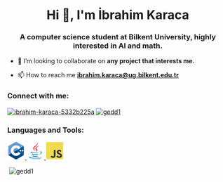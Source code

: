 <h1 align="center">Hi 👋, I'm İbrahim Karaca</h1>
<h3 align="center">A computer science student at Bilkent University, highly interested in AI and math.</h3>

- 👯 I’m looking to collaborate on **any project that interests me.**

- 📫 How to reach me **ibrahim.karaca@ug.bilkent.edu.tr**

<h3 align="left">Connect with me:</h3>
<p align="left">
<a href="https://linkedin.com/in/ibrahim-karaca-5332b225a" target="blank"><img align="center" src="https://raw.githubusercontent.com/rahuldkjain/github-profile-readme-generator/master/src/images/icons/Social/linked-in-alt.svg" alt="ibrahim-karaca-5332b225a" height="30" width="40" /></a>
<a href="https://www.leetcode.com/gedd1" target="blank"><img align="center" src="https://raw.githubusercontent.com/rahuldkjain/github-profile-readme-generator/master/src/images/icons/Social/leet-code.svg" alt="gedd1" height="30" width="40" /></a>
</p>

<h3 align="left">Languages and Tools:</h3>
<p align="left"> <a href="https://www.w3schools.com/cpp/" target="_blank" rel="noreferrer"> <img src="https://raw.githubusercontent.com/devicons/devicon/master/icons/cplusplus/cplusplus-original.svg" alt="cplusplus" width="40" height="40"/> </a> <a href="https://www.java.com" target="_blank" rel="noreferrer"> <img src="https://raw.githubusercontent.com/devicons/devicon/master/icons/java/java-original.svg" alt="java" width="40" height="40"/> </a> <a href="https://developer.mozilla.org/en-US/docs/Web/JavaScript" target="_blank" rel="noreferrer"> <img src="https://raw.githubusercontent.com/devicons/devicon/master/icons/javascript/javascript-original.svg" alt="javascript" width="40" height="40"/> </a> </p>

<p>&nbsp;<img align="center" src="https://github-readme-stats.vercel.app/api?username=gedd1&show_icons=true&locale=en" alt="gedd1" /></p>
